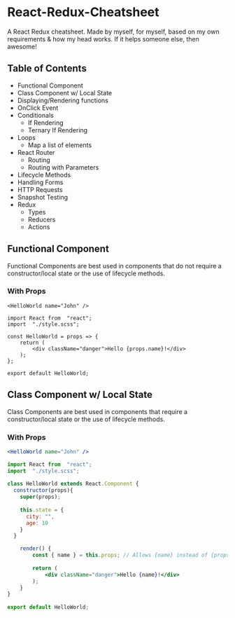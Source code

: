 # React-Redux-Cheatsheet
A React Redux cheatsheet. Made by myself, for myself, based on my own requirements &amp; how my head works. If it helps someone else, then awesome!

## Table of Contents
 - Functional Component
 - Class Component w/ Local State
 - Displaying/Rendering functions
 - OnClick Event
 - Conditionals
	 - If Rendering
	 - Ternary If Rendering
- Loops
	- Map a list of elements
- React Router
	- Routing
	- Routing with Parameters
- Lifecycle Methods
- Handling Forms
- HTTP Requests
- Snapshot Testing
- Redux
	- Types
	- Reducers
	- Actions

## Functional Component
Functional Components are best used in components that do not require a constructor/local state or the use of lifecycle methods.

### With Props
`<HelloWorld name="John" />`
	
	import React from  "react";
	import  "./style.scss";

	const HelloWorld = props => {
		return (
			<div className="danger">Hello {props.name}!</div>
		);
	};
	
	export default HelloWorld;

## Class Component w/ Local State
Class Components are best used in components that require a constructor/local state or the use of lifecycle methods.

### With Props
```jsx
<HelloWorld name="John" />
```

```jsx
import React from  "react";
import  "./style.scss";
	
class HelloWorld extends React.Component {
  constructor(props){
    super(props);
		
	this.state = {
	  city: "",
	  age: 10			
	}
  }

	render() {
		const { name } = this.props; // Allows {name} instead of {props.name} below.
			
		return (
			<div className="danger">Hello {name}!</div>
		);
	}
}
	
export default HelloWorld;
```
